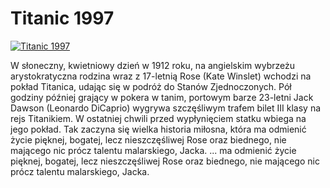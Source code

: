Titanic 1997 
=============
[![Titanic 1997 ](http://vidos.pl/images/player.gif)](http://vidos.pl/titanic-1997)

 W słoneczny, kwietniowy dzień w 1912 roku, na angielskim wybrzeżu arystokratyczna rodzina wraz z 17-letnią Rose (Kate Winslet) wchodzi na pokład Titanica, udając się w podróż do Stanów Zjednoczonych. Pół godziny później grający w pokera w tanim, portowym barze 23-letni Jack Dawson (Leonardo DiCaprio) wygrywa szczęśliwym trafem bilet III klasy na rejs Titanikiem. W ostatniej chwili przed wypłynięciem statku wbiega na jego pokład. Tak zaczyna się wielka historia miłosna, która ma odmienić życie pięknej, bogatej, lecz nieszczęśliwej Rose oraz biednego, nie mającego nic prócz talentu malarskiego, Jacka.   ... ma odmienić życie pięknej, bogatej, lecz nieszczęśliwej Rose oraz biednego, nie mającego nic prócz talentu malarskiego, Jacka.
